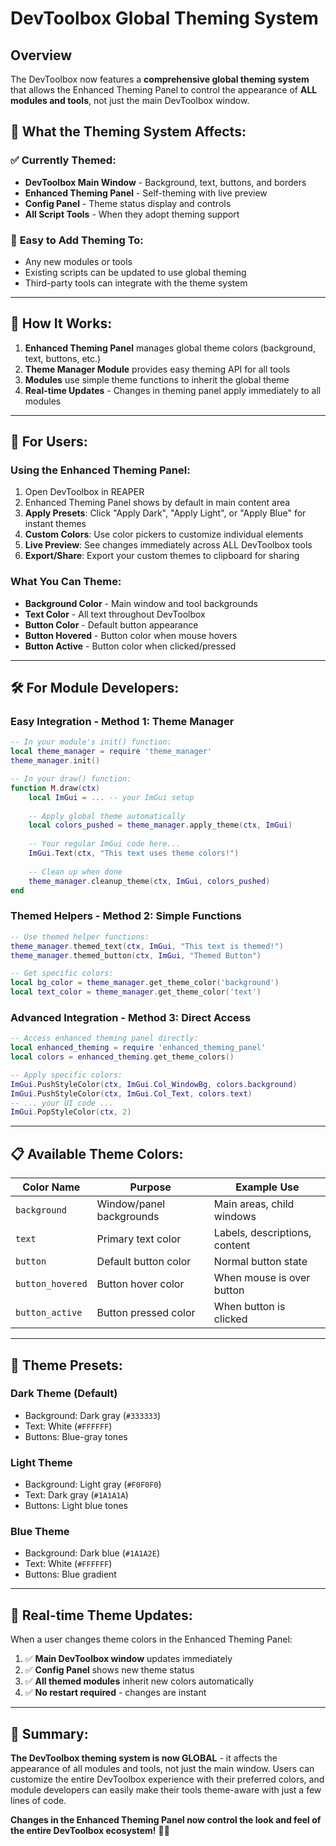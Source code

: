 # DevToolbox Global Theming System

## Overview

The DevToolbox now features a **comprehensive global theming system** that allows the Enhanced Theming Panel to control the appearance of **ALL modules and tools**, not just the main DevToolbox window.

## 🎨 **What the Theming System Affects:**

### ✅ **Currently Themed:**
- **DevToolbox Main Window** - Background, text, buttons, and borders
- **Enhanced Theming Panel** - Self-theming with live preview
- **Config Panel** - Theme status display and controls
- **All Script Tools** - When they adopt theming support

### 🔄 **Easy to Add Theming To:**
- Any new modules or tools
- Existing scripts can be updated to use global theming
- Third-party tools can integrate with the theme system

---

## 🚀 **How It Works:**

1. **Enhanced Theming Panel** manages global theme colors (background, text, buttons, etc.)
2. **Theme Manager Module** provides easy theming API for all tools
3. **Modules** use simple theme functions to inherit the global theme
4. **Real-time Updates** - Changes in theming panel apply immediately to all modules

---

## 🎯 **For Users:**

### **Using the Enhanced Theming Panel:**
1. Open DevToolbox in REAPER
2. Enhanced Theming Panel shows by default in main content area
3. **Apply Presets**: Click "Apply Dark", "Apply Light", or "Apply Blue" for instant themes
4. **Custom Colors**: Use color pickers to customize individual elements
5. **Live Preview**: See changes immediately across ALL DevToolbox tools
6. **Export/Share**: Export your custom themes to clipboard for sharing

### **What You Can Theme:**
- **Background Color** - Main window and tool backgrounds
- **Text Color** - All text throughout DevToolbox
- **Button Color** - Default button appearance
- **Button Hovered** - Button color when mouse hovers
- **Button Active** - Button color when clicked/pressed

---

## 🛠 **For Module Developers:**

### **Easy Integration - Method 1: Theme Manager**
```lua
-- In your module's init() function:
local theme_manager = require 'theme_manager'
theme_manager.init()

-- In your draw() function:
function M.draw(ctx)
    local ImGui = ... -- your ImGui setup
    
    -- Apply global theme automatically
    local colors_pushed = theme_manager.apply_theme(ctx, ImGui)
    
    -- Your regular ImGui code here...
    ImGui.Text(ctx, "This text uses theme colors!")
    
    -- Clean up when done
    theme_manager.cleanup_theme(ctx, ImGui, colors_pushed)
end
```

### **Themed Helpers - Method 2: Simple Functions**
```lua
-- Use themed helper functions:
theme_manager.themed_text(ctx, ImGui, "This text is themed!")
theme_manager.themed_button(ctx, ImGui, "Themed Button")

-- Get specific colors:
local bg_color = theme_manager.get_theme_color('background')
local text_color = theme_manager.get_theme_color('text')
```

### **Advanced Integration - Method 3: Direct Access**
```lua
-- Access enhanced theming panel directly:
local enhanced_theming = require 'enhanced_theming_panel'
local colors = enhanced_theming.get_theme_colors()

-- Apply specific colors:
ImGui.PushStyleColor(ctx, ImGui.Col_WindowBg, colors.background)
ImGui.PushStyleColor(ctx, ImGui.Col_Text, colors.text)
-- ... your UI code ...
ImGui.PopStyleColor(ctx, 2)
```

---

## 📋 **Available Theme Colors:**

| Color Name | Purpose | Example Use |
|------------|---------|-------------|
| `background` | Window/panel backgrounds | Main areas, child windows |
| `text` | Primary text color | Labels, descriptions, content |
| `button` | Default button color | Normal button state |
| `button_hovered` | Button hover color | When mouse is over button |
| `button_active` | Button pressed color | When button is clicked |

---

## 🎨 **Theme Presets:**

### **Dark Theme** (Default)
- Background: Dark gray (`#333333`)
- Text: White (`#FFFFFF`)
- Buttons: Blue-gray tones

### **Light Theme**
- Background: Light gray (`#F0F0F0`)
- Text: Dark gray (`#1A1A1A`)
- Buttons: Light blue tones

### **Blue Theme**
- Background: Dark blue (`#1A1A2E`)
- Text: White (`#FFFFFF`)
- Buttons: Blue gradient

---

## 🔄 **Real-time Theme Updates:**

When a user changes theme colors in the Enhanced Theming Panel:
1. ✅ **Main DevToolbox window** updates immediately
2. ✅ **Config Panel** shows new theme status
3. ✅ **All themed modules** inherit new colors automatically
4. ✅ **No restart required** - changes are instant

---

## 🎉 **Summary:**

**The DevToolbox theming system is now GLOBAL** - it affects the appearance of all modules and tools, not just the main window. Users can customize the entire DevToolbox experience with their preferred colors, and module developers can easily make their tools theme-aware with just a few lines of code.

**Changes in the Enhanced Theming Panel now control the look and feel of the entire DevToolbox ecosystem!** 🎨✨
